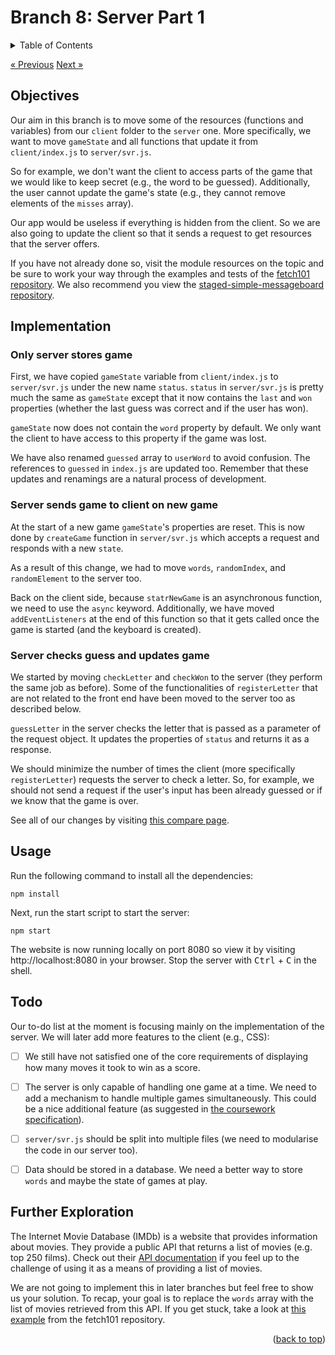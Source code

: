 <div id="top"></div>

<!-- BRANCH TITLE -->

# Branch 8: Server Part 1

<!-- TABLE OF CONTENTS -->
<details>
  <summary>Table of Contents</summary>
  <ol>
    <li><a href="#objectives">Objectives</a></li>
    <li><a href="#implementation">Implementation</a>
      <ol>
        <li><a href="#only-server-stores-game">Only server stores game</a></li>
        <li><a href="#server-sends-game-to-client-on-new-game">Server sends game to client on new game</a></li>
        <li><a href="#server-checks-guess-and-updates-game">Server checks guess and updates game</a></li>
      </ol>
    <li><a href="#usage">Usage</a></li>
    <li><a href="#todo">Todo</a></li>
    <li><a href="#further-exploration">Further Exploration</a></li>
  </ol>
</details>

<a href="https://github.com/portsoc/hangman-in-branches/tree/7" class="previous">&laquo; Previous</a>
<a href="https://github.com/portsoc/hangman-in-branches/tree/9" class="next">Next &raquo;</a>

## Objectives

Our aim in this branch is to move some of the resources (functions and variables) from our `client` folder to the `server` one.
More specifically, we want to move `gameState` and all functions that update it from `client/index.js` to `server/svr.js`.

So for example, we don't want the client to access parts of the game that we would like to keep secret (e.g., the word to be guessed).
Additionally, the user cannot update the game's state (e.g., they cannot remove elements of the `misses` array).

Our app would be useless if everything is hidden from the client.
So we are also going to update the client so that it sends a request to get resources that the server offers.

If you have not already done so, visit the module resources on the topic and be sure to work your way through the examples and tests of the [fetch101 repository](https://github.com/portsoc/fetch101).
We also recommend you view the [staged-simple-messageboard](https://github.com/portsoc/staged-simple-message-board)[ repository](https://github.com/portsoc/staged-simple-message-board).

## Implementation

### Only server stores game

First, we have copied `gameState` variable from `client/index.js` to `server/svr.js` under the new name `status`.
`status` in `server/svr.js` is pretty much the same as `gameState` except that it now contains the `last` and `won` properties (whether the last guess was correct and if the user has won).

`gameState` now does not contain the `word` property by default.
We only want the client to have access to this property if the game was lost.

We have also renamed `guessed` array to `userWord` to avoid confusion.
The references to `guessed` in `index.js` are updated too.
Remember that these updates and renamings are a natural process of development.

### Server sends game to client on new game

At the start of a new game `gameState`'s properties are reset.
This is now done by `createGame` function in `server/svr.js` which accepts a request and responds with a new `state`.

As a result of this change, we had to move `words`, `randomIndex`, and `randomElement` to the server too.

Back on the client side, because `statrNewGame` is an asynchronous function, we need to use the `async` keyword.
Additionally, we have moved `addEventListeners` at the end of this function so that it gets called once the game is started (and the keyboard is created).

### Server checks guess and updates game

We started by moving `checkLetter` and `checkWon` to the server (they perform the same job as before).
Some of the functionalities of `registerLetter` that are not related to the front end have been moved to the server too as described below.

`guessLetter` in the server checks the letter that is passed as a parameter of the request object.
It updates the properties of `status` and returns it as a response.

We should minimize the number of times the client (more specifically `registerLetter`) requests the server to check a letter.
So, for example, we should not send a request if the user's input has been already guessed or if we know that the game is over.

See all of our changes by visiting [this compare page](https://github.com/portsoc/hangman-in-branches/compare/7...8?diff=split).

## Usage

Run the following command to install all the dependencies:

```
npm install
```

Next, run the start script to start the server:

```
npm start
```

The website is now running locally on port 8080 so view it by visiting http://localhost:8080 in your browser.
Stop the server with <kbd>Ctrl</kbd> + <kbd>C</kbd> in the shell.

## Todo

Our to-do list at the moment is focusing mainly on the implementation of the server. We will later add more features to the client (e.g., CSS):

- [ ] We still have not satisfied one of the core requirements of displaying how many moves it took to win as a score.

- [ ] The server is only capable of handling one game at a time. We need to add a mechanism to handle multiple games simultaneously. This could be a nice additional feature (as suggested in [the coursework specification](https://docs.google.com/document/d/1cF3u2ldutHaBAzFOEsnVwfKrnPTylOrn-hAGFSDWca8/edit)).

- [ ] `server/svr.js` should be split into multiple files (we need to modularise the code in our server too).

- [ ] Data should be stored in a database. We need a better way to store `words` and maybe the state of games at play.

## Further Exploration

The Internet Movie Database (IMDb) is a website that provides information about movies.
They provide a public API that returns a list of movies (e.g. top 250 films).
Check out their [API documentation](https://imdb-api.com/api) if you feel up to the challenge of using it as a means of providing a list of movies.

We are not going to implement this in later branches but feel free to show us your solution.
To recap, your goal is to replace the `words` array with the list of movies retrieved from this API.
If you get stuck, take a look at [this example](https://github.com/portsoc/fetch101/blob/master/examples/6_other_peoples_data/script.mjs) from the fetch101 repository.

<p align="right">(<a href="#top">back to top</a>)</p>
